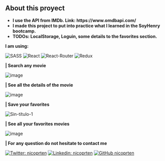 <h2>About this proyect</h2>
<ul>
  <li><b>I use the API from IMDb. Link: https://www.omdbapi.com/</b></li>
  <li><b>I made this project to put into practice what I learned in the SoyHenry bootcamp.</b></li>
  <li><b>TODOs: LocalStorage, Loguin, some details to the favorites section.</b></li>
 </ul>

<p><b>I am using:</b></p>

![SASS](https://img.shields.io/badge/-SASS-1572B6?style=flat-square&logo=sass)
![React](https://img.shields.io/badge/-React-181717?style=flat-square&logo=react)
![React-Router](https://img.shields.io/badge/-ReactRouter-181717?style=flat-square&logo=react-router)
![Redux](https://img.shields.io/badge/-Redux-181717?style=flat-square&logo=redux&color=blueviolet)

<p><b>| Search any movie</b></p>

![image](https://user-images.githubusercontent.com/41525219/168506001-549b1a3a-a5a7-414b-800a-d2fe6a7debcd.png)

<p><b>| See all the details of the movie</b></p>

![image](https://user-images.githubusercontent.com/41525219/168506024-6a4ce3fd-a96e-4109-8024-4c2bf28b8c2b.png)

<p><b>| Save your favorites</b></p>

![Sin-título-1](https://user-images.githubusercontent.com/41525219/168518259-f5e52a16-b06b-4c1e-b5f9-c5c7a880bce4.jpg)

<p><b>| See all your favorites movies</b></p>

![image](https://user-images.githubusercontent.com/41525219/168523007-7e1090b9-2203-4440-9d0d-e4f395ebb060.png)


<b>| For any question do not hesitate to contact me</b>

[![Twitter: nicoprten](https://img.shields.io/twitter/follow/nikprten?style=social)](https://twitter.com/nikprten)
[![Linkedin: nicoprten](https://img.shields.io/badge/-nicoprten-blue?style=flat-square&logo=Linkedin&logoColor=white&link=https://www.linkedin.com/in/nicoprten/)](https://www.linkedin.com/in/nicoprten/)
[![GitHub nicoprten](https://img.shields.io/github/followers/nicoprten?label=follow&style=social)](https://github.com/nicoprten)
